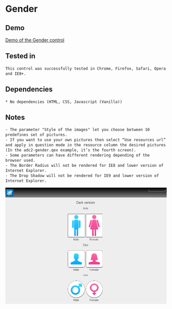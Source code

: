 Gender
=====

Demo
-------

[Demo of the Gender control](http://demo.askia.com/WebProd/cgi-bin/AskiaExt.dll?Action=StartSurvey&SurveyName=ADC2_Gender)

Tested in
-----------

    This control was successfully tested in Chrome, Firefox, Safari, Opera and IE8+.

Dependencies
-----------------

    * No dependencies (HTML, CSS, Javascript (Vanilla))

Notes
-------

    - The parameter "Style of the images" let you choose between 10 predefines set of pictures.
    - If you want to use your own pictures then select “Use resources url”
    and apply in question mode in the resource column the desired pictures
    (In the adc2-gender.qex example, it’s the fourth screen).
    - Some parameters can have different rendering depending of the browser used.
    - The Border Radius will not be rendered for IE8 and lower version of Internet Explorer.
    - The Drop Shadow will not be rendered for IE9 and lower version of Internet Explorer.

![screenshot](/examples/adc2-gender.png)

